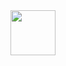 <div align="center">
  <picture>
    <source
      media="(prefers-color-scheme: dark)"
      srcset="../artwork/Cement%20Labs%20-%20Logo%20White.png"
      />
    <img
      height="72"
      src="../artwork/Cement%20Labs%20-%20Logo%20Black.png"
      />
  </picture>
</div>
